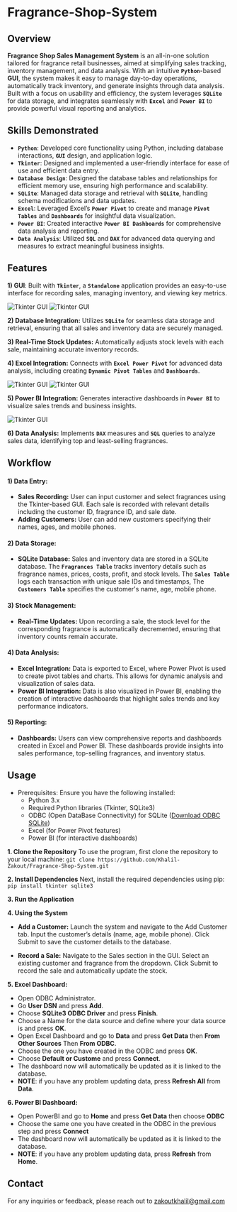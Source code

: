 # Fragrance-Shop-System

## Overview
**Fragrance Shop Sales Management System** is an all-in-one solution tailored for fragrance retail businesses, aimed at simplifying sales tracking, inventory management, and data analysis. With an intuitive **`Python`**-based **GUI**, the system makes it easy to manage day-to-day operations, automatically track inventory, and generate insights through data analysis. Built with a focus on usability and efficiency, the system leverages **`SQLite`** for data storage, and integrates seamlessly with **`Excel`** and **`Power BI`** to provide powerful visual reporting and analytics.


## Skills Demonstrated
* **`Python`**:  Developed core functionality using Python, including database interactions, **`GUI`** design, and application logic.
* **`Tkinter`**: Designed and implemented a user-friendly interface for ease of use and efficient data entry.
* **`Database Design`**: Designed the database tables and relationships for efficient memory use, ensuring high performance and scalability.
* **`SQLite`**: Managed data storage and retrieval with **`SQLite`**, handling schema modifications and data updates.
* **`Excel`**: Leveraged Excel’s **`Power Pivot`** to create and manage **`Pivot Tables`** and **`Dashboards`** for insightful data visualization.
* **`Power BI`**: Created interactive **`Power BI Dashboards`** for comprehensive data analysis and reporting.
* **`Data Analysis`**: Utilized **`SQL`** and **`DAX`** for advanced data querying and measures to extract meaningful business insights.


## Features
**1) GUI**: Built with **`Tkinter`**, a **`Standalone`** application provides an easy-to-use interface for recording sales, managing inventory, and viewing key metrics.
  
  ![Tkinter GUI](Screenshots/GUI_1.png) ![Tkinter GUI](Screenshots/GUI_2.png)
  
**2) Database Integration:** Utilizes **`SQLite`** for seamless data storage and retrieval, ensuring that all sales and inventory data are securely managed.
  
**3) Real-Time Stock Updates:** Automatically adjusts stock levels with each sale, maintaining accurate inventory records.
  
**4) Excel Integration:** Connects with **`Excel Power Pivot`** for advanced data analysis, including creating **`Dynamic Pivot Tables`** and **`Dashboards`**.
  
  ![Tkinter GUI](Screenshots/Excel_Dashboard_1.png) ![Tkinter GUI](Screenshots/Excel_Dashboard_2.png)

  
**5) Power BI Integration:** Generates interactive dashboards in **`Power BI`** to visualize sales trends and business insights.
  
  ![Tkinter GUI](Screenshots/PowerBI_Dashboard.png)

**6) Data Analysis:** Implements **`DAX`** measures and **`SQL`** queries to analyze sales data, identifying top and least-selling fragrances.

## Workflow
#### 1) Data Entry:
  
* **Sales Recording:** User can input customer and select fragrances using the Tkinter-based GUI. Each sale is recorded with relevant details including the customer ID, fragrance ID, and sale date. 
* **Adding Customers:** User can add new customers specifying their names, ages, and mobile phones.


#### 2) Data Storage:

* **SQLite Database:** Sales and inventory data are stored in a SQLite database. The **`Fragrances Table`** tracks inventory details such as fragrance names, prices, costs, profit, and stock levels. The **`Sales Table`** logs each transaction with unique sale IDs and timestamps, The **`Customers Table`** specifies the customer's name, age, mobile phone.

#### 3) Stock Management:

* **Real-Time Updates:** Upon recording a sale, the stock level for the corresponding fragrance is automatically decremented, ensuring that inventory counts remain accurate.

#### 4) Data Analysis:

* **Excel Integration:** Data is exported to Excel, where Power Pivot is used to create pivot tables and charts. This allows for dynamic analysis and visualization of sales data.
* **Power BI Integration:** Data is also visualized in Power BI, enabling the creation of interactive dashboards that highlight sales trends and key performance indicators.

#### 5) Reporting:

* **Dashboards:** Users can view comprehensive reports and dashboards created in Excel and Power BI. These dashboards provide insights into sales performance, top-selling fragrances, and inventory status.


## Usage
- Prerequisites: Ensure you have the following installed:
  * Python 3.x
  * Required Python libraries (Tkinter, SQLite3)
  * ODBC (Open DataBase Connectivity) for SQLite ([Download ODBC SQLite](http://www.ch-werner.de/sqliteodbc/)) 
  * Excel (for Power Pivot features)
  * Power BI (for interactive dashboards)
    
**1. Clone the Repository**
To use the program, first clone the repository to your local machine:
`git clone https://github.com/Khalil-Zakout/Fragrance-Shop-System.git`

**2. Install Dependencies**
Next, install the required dependencies using pip:
`pip install tkinter sqlite3`

**3. Run the Application**

**4. Using the System**
* **Add a Customer:**
Launch the system and navigate to the Add Customer tab.
Input the customer’s details (name, age, mobile phone).
Click Submit to save the customer details to the database.

* **Record a Sale:** Navigate to the Sales section in the GUI. Select an existing customer and fragrance from the dropdown.
  Click Submit to record the sale and automatically update the stock.

**5. Excel Dashboard:** 
- Open ODBC Administrator.
- Go **User DSN** and press **Add**.
- Choose **SQLite3 ODBC Driver** and press **Finish**.
- Choose a Name for the data source and define where your data source is and press **OK**.
- Open Excel Dashboard and go to **Data** and press **Get Data** then **From Other Sources** Then **From ODBC**.
- Choose the one you have created in the ODBC and press **OK**.
- Choose **Default or Custome** and press **Connect**.
- The dashboard now will automatically be updated as it is linked to the database.
- **NOTE**: if you have any problem updating data, press **Refresh All** from **Data**.

**6. Power BI Dashboard:**
- Open PowerBI and go to **Home** and press **Get Data** then choose **ODBC**
- Choose the same one you have created in the ODBC in the previous step and press **Connect**
- The dashboard now will automatically be updated as it is linked to the database.
- **NOTE**: if you have any problem updating data, press **Refresh** from **Home**.

## Contact
For any inquiries or feedback, please reach out to zakoutkhalil@gmail.com

